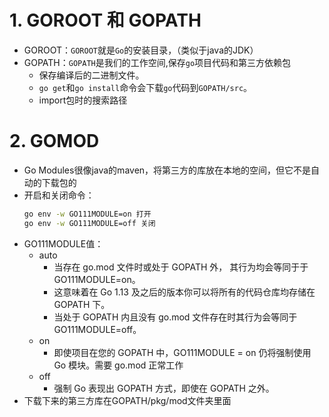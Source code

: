 # 1. GOROOT 和 GOPATH
* GOROOT：```GOROOT```就是```Go```的安装目录，（类似于java的JDK）
* GOPATH：```GOPATH```是我们的工作空间,保存```go```项目代码和第三方依赖包
  * 保存编译后的二进制文件。
  * ```go get```和```go install```命令会下载```go```代码到```GOPATH/src```。
  * import包时的搜索路径
# 2. GOMOD
* Go Modules很像java的maven，将第三方的库放在本地的空间，但它不是自动的下载包的
* 开启和关闭命令：
  ```bash
  go env -w GO111MODULE=on 打开
  go env -w GO111MODULE=off 关闭
  ```
* GO111MODULE值：
  * auto
    * 当存在 go.mod 文件时或处于 GOPATH 外， 其行为均会等同于于 GO111MODULE=on。
    * 这意味着在 Go 1.13 及之后的版本你可以将所有的代码仓库均存储在 GOPATH 下。
    * 当处于 GOPATH 内且没有 go.mod 文件存在时其行为会等同于 GO111MODULE=off。
  * on
    * 即使项目在您的 GOPATH 中，GO111MODULE = on 仍将强制使用 Go 模块。需要 go.mod 正常工作
  * off
    * 强制 Go 表现出 GOPATH 方式，即使在 GOPATH 之外。
* 下载下来的第三方库在GOPATH/pkg/mod文件夹里面

